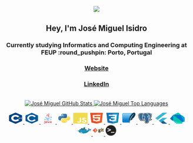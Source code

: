 <div align="center">
  <img src="https://raw.githubusercontent.com/MartinHeinz/MartinHeinz/master/wave.gif" width="50px">
  <h2>Hey, I'm José Miguel Isidro</h2>
  <h3>Currently studying Informatics and Computing Engineering at FEUP :round_pushpin: Porto, Portugal</h3>
  <h3><a href="https://jmisidro.com">Website</a></h3>
  <h3><a href="https://www.linkedin.com/in/josemiguelisidro">LinkedIn</a></h3>
</div>
<br>


<div align="center">
  <a href="https://github.com/jmisidro">
  <img height="180em" alt="José Miguel GitHub Stats" src="https://github-readme-stats-sigma-five.vercel.app/api?username=jmisidro&show_icons=true&theme=dracula&include_all_commits=true&count_private=true"/>
  <img height="180em" alt="José Miguel Top Languages" src="https://github-readme-stats-sigma-five.vercel.app/api/top-langs/?username=jmisidro&layout=compact&langs_count=7&theme=dracula"/>   
</div>
  
<div align="center" style="display: inline_block"><br>
  <img alt="C" height="30" width="40" src="https://raw.githubusercontent.com/devicons/devicon/master/icons/cplusplus/cplusplus-plain.svg">
  <img alt="C++" height="30" width="40" src="https://raw.githubusercontent.com/devicons/devicon/master/icons/c/c-plain.svg">
  <img alt="Java" height="30" width="40" src="https://github.com/devicons/devicon/blob/master/icons/java/java-original-wordmark.svg">
  <img alt="Python" height="30" width="40" src="https://raw.githubusercontent.com/devicons/devicon/master/icons/python/python-original.svg">
  <img alt="Js" height="30" width="40" src="https://raw.githubusercontent.com/devicons/devicon/master/icons/javascript/javascript-plain.svg">
  <img alt="HTML" height="30" width="40" src="https://raw.githubusercontent.com/devicons/devicon/master/icons/html5/html5-original.svg">
  <img alt="CSS" height="30" width="40" src="https://raw.githubusercontent.com/devicons/devicon/master/icons/css3/css3-original.svg">
  <img alt="CSS" height="30" width="40" src="https://github.com/devicons/devicon/blob/master/icons/sqlite/sqlite-original.svg">
  <img alt="Postgresql" height="30" width="40" src="https://raw.githubusercontent.com/devicons/devicon/master/icons/postgresql/postgresql-original.svg">
  <img alt="Flutter" height="30" width="40" src="https://raw.githubusercontent.com/devicons/devicon/master/icons/flutter/flutter-original.svg">
  <img +alt="Dart" height="30" width="40" src="https://github.com/devicons/devicon/blob/master/icons/dart/dart-original.svg">
  <img alt="Docker" height="30" width="40" src="https://github.com/devicons/devicon/blob/master/icons/docker/docker-original.svg">
  <img alt="Git" height="30" width="30" src="https://raw.githubusercontent.com/github/explore/80688e429a7d4ef2fca1e82350fe8e3517d3494d/topics/git/git.png">
  <img alt="Terminal" height="30" width="30" src="https://raw.githubusercontent.com/github/explore/80688e429a7d4ef2fca1e82350fe8e3517d3494d/topics/terminal/terminal.png">
</div>
  

